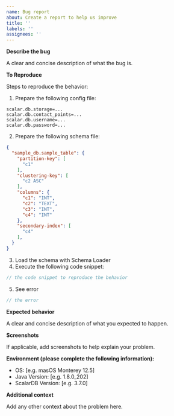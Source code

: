 ```yaml
---
name: Bug report
about: Create a report to help us improve
title: ''
labels: ''
assignees: ''
---
```


**Describe the bug**

A clear and concise description of what the bug is.

**To Reproduce**

Steps to reproduce the behavior:

1. Prepare the following config file:
```properties
scalar.db.storage=...
scalar.db.contact_points=...
scalar.db.username=...
scalar.db.password=...
```
2. Prepare the following schema file:
```json
{
  "sample_db.sample_table": {
    "partition-key": [
      "c1"
    ],
    "clustering-key": [
      "c2 ASC"
    ],
    "columns": {
      "c1": "INT",
      "c2": "TEXT",
      "c3": "INT",
      "c4": "INT"
    },
    "secondary-index": [
      "c4"
    ],
  }
}
```
3. Load the schema with Schema Loader
4. Execute the following code snippet:
```java
// the code snippet to reproduce the behavior
```
5. See error
```java
// the error
```

**Expected behavior**

A clear and concise description of what you expected to happen.

**Screenshots**

If applicable, add screenshots to help explain your problem.

**Environment (please complete the following information):**

 - OS: [e.g. masOS Monterey 12.5]
 - Java Version: [e.g. 1.8.0_202]
 - ScalarDB Version: [e.g. 3.7.0]

**Additional context**

Add any other context about the problem here.
